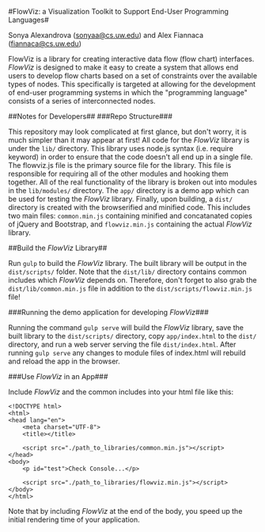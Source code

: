 #FlowViz: a Visualization Toolkit to Support End-User Programming Languages#

Sonya Alexandrova (sonyaa@cs.uw.edu) and Alex Fiannaca (fiannaca@cs.uw.edu)

FlowViz is a library for creating interactive data flow (flow chart) interfaces.  *FlowViz* is designed to make it easy to
create a system that allows end users to develop flow charts based on a set of constraints over the available types of
nodes. This specifically is targeted at allowing for the development of end-user programming systems in which the 
"programming language" consists of a series of interconnected nodes.

##Notes for Developers##
###Repo Structure###

This repository may look complicated at first glance, but don't worry, it is much simpler than it may appear at first!
All code for the *FlowViz* library is under the `lib/` directory. This library uses node.js syntax (i.e. require keyword)
in order to ensure that the code doesn't all end up in a single file. The flowviz.js file is the primary source file for
the library. This file is responsible for requiring all of the other modules and hooking them together. All of the real
functionality of the library is broken out into modules in the `lib/modules/` directory. The `app/` directory is a demo
app which can be used for testing the *FlowViz* library. Finally, upon building, a `dist/` directory is created with the 
browserified and minified code. This includes two main files: `common.min.js` containing minified and concatanated 
copies of jQuery and Bootstrap, and `flowviz.min.js` containing the actual *FlowViz* library.

##Build the *FlowViz* Library##

Run `gulp` to build the *FlowViz* library. The built library will be output in the `dist/scripts/` folder. Note that 
the `dist/lib/` directory contains common includes which *FlowViz* depends on. Therefore, don't forget to also grab
the `dist/lib/common.min.js` file in addition to the `dist/scripts/flowviz.min.js` file!

###Running the demo application for developing *FlowViz*###

Running the command `gulp serve` will build the *FlowViz* library, save the built library to the `dist/scripts/` 
directory, copy `app/index.html` to the `dist/` directory, and run a web server serving the file `dist/index.html`. 
After running `gulp serve` any changes to module files of index.html will rebuild and reload the app in the browser.

###Use *FlowViz* in an App###

Include *FlowViz* and the common includes into your html file like this:

    <!DOCTYPE html>
    <html>
    <head lang="en">
        <meta charset="UTF-8">
        <title></title>
    
        <script src="./path_to_libraries/common.min.js"></script>
    </head>
    <body>
        <p id="test">Check Console...</p>
    
        <script src="./path_to_libraries/flowviz.min.js"></script>
    </body>
    </html>

Note that by including *FlowViz* at the end of the body, you speed up the initial rendering time of your application.
